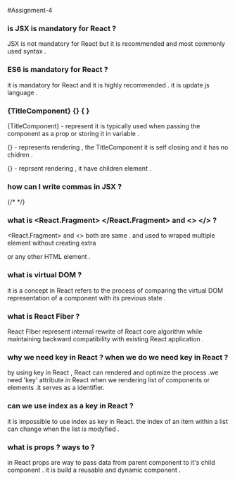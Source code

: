 #Assignment-4
### is JSX is mandatory for React ?
JSX is not mandatory for React but it is recommended and most commonly used syntax .
### ES6 is mandatory for React ?
it  is mandatory for React and it is highly recommended . it is update js language .
### {TitleComponent} {<TitleComponent/>}  {<TitleComponent> </TitleComponent>}
{TitleComponent} - represent it is typically used when passing the component as a prop  or storing it in variable . 

{<TitleComponent/>} - represents rendering , the TitleComponent  it is self closing and it has no chidren  .

{<TitleComponent></TitleComponent>} - reprsent rendering , it have children element .  
### how can I write commas in JSX ? 
{/* */}
### what is <React.Fragment> </React.Fragment> and <> </> ?
<React.Fragment> and <> both are same . and used to wraped multiple element without creating extra <div> or any other HTML element .
### what is virtual DOM ?
it is a concept in React refers to the process of comparing the virtual DOM representation of a component with its previous state .
### what is React Fiber ?
React FIber represent internal rewrite of React core algorithm while maintaining backward compatibility with existing React application . 
### why we need key in React ? when we do we need key in React ?
by using key in React , React can rendered and optimize the process .we need 'key' attribute in React when we rendering list of components or elements .it serves as a identifier.
### can we use index as a key in React ?
it is impossible to use index as key in React. the index of an item within a list can change when the list is modyfied .
### what is props ? ways to ?
in React props are way to pass data from parent component to it's child component . it is build a reusable and dynamic component .
